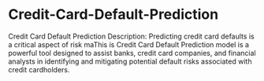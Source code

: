 # Credit-Card-Default-Prediction
 Credit Card Default Prediction Description:  Predicting credit card defaults is a critical aspect of risk maThis is Credit Card Default Prediction model is a powerful tool designed to assist banks, credit card companies, and financial analysts in identifying and mitigating potential default risks associated with credit cardholders.
